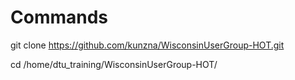 # Commands

git clone https://github.com/kunzna/WisconsinUserGroup-HOT.git

cd /home/dtu_training/WisconsinUserGroup-HOT/
